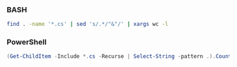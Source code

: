 ### BASH
```bash
find . -name '*.cs' | sed 's/.*/"&"/' | xargs wc -l
```

### PowerShell
```Powershell
(Get-ChildItem -Include *.cs -Recurse | Select-String -pattern .).Count
```